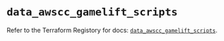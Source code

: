 # `data_awscc_gamelift_scripts`

Refer to the Terraform Registory for docs: [`data_awscc_gamelift_scripts`](https://registry.terraform.io/providers/hashicorp/awscc/0.70.0/docs/data-sources/gamelift_scripts).
